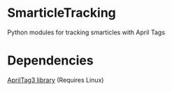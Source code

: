 # SmarticleTracking
Python modules for tracking smarticles with April Tags
# Dependencies
[AprilTag3 library](https://github.com/AprilRobotics/apriltag)  (Requires Linux)
